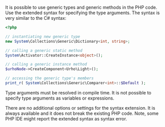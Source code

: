 It is possible to use generic types and generic methods in the PHP code. Use the extended syntax for specifying the type arguments. The syntax is very similar to the C# syntax:

```php
<?php

// instantiating new generic type
new System\Collections\Generic\Dictionary<int, string>;

// calling a generic static method
System\Activator::CreateInstance<object>();

// calling a generic instance method
$urhoNode->CreateComponent<Urho\Light>();

// accessing the generic type's members
print_r( System\Collections\Generic\Comparer<int>::$Default );

```

Type arguments must be resolved in compile time. It is not possible to specify type arguments as variables or expressions.

There are no additional options or settings for the syntax extension. It is always available and it does not break the existing PHP code. Note, some PHP IDE might report the extended syntax as syntax error.
